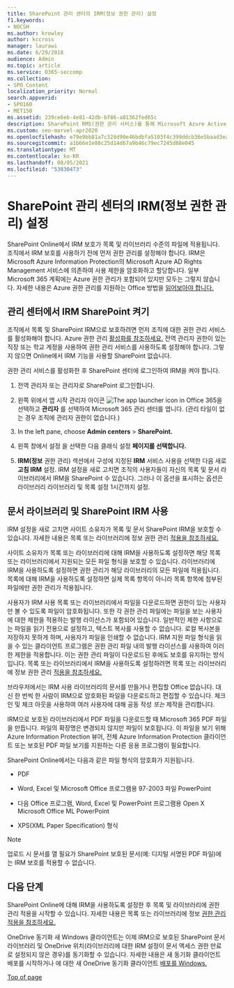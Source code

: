 ```yaml
---
title: SharePoint 관리 센터의 IRM(정보 권한 관리) 설정
f1.keywords:
- NOCSH
ms.author: krowley
author: kccross
manager: laurawi
ms.date: 6/29/2018
audience: Admin
ms.topic: article
ms.service: O365-seccomp
ms.collection:
- SPO_Content
localization_priority: Normal
search.appverid:
- SPO160
- MET150
ms.assetid: 239ce6eb-4e81-42db-bf86-a01362fed65c
description: SharePoint RMS(권한 관리 서비스)를 통해 Microsoft Azure Active Directory 온라인 IRM을 사용하여 SharePoint 라이브러리를 보호하는 방법을 알아보습니다.
ms.custom: seo-marvel-apr2020
ms.openlocfilehash: e79e9bb81a7c328d90e46bdbfa5103f4c399ddcb36e5baad3eab20c140a114df
ms.sourcegitcommit: a1b66e1e80c25d14d67a9b46c79ec7245d88e045
ms.translationtype: MT
ms.contentlocale: ko-KR
ms.lasthandoff: 08/05/2021
ms.locfileid: "53830473"
---
```

# <a name="set-up-information-rights-management-irm-in-sharepoint-admin-center"></a>SharePoint 관리 센터의 IRM(정보 권한 관리) 설정

SharePoint Online에서 IRM 보호가 목록 및 라이브러리 수준의 파일에 적용됩니다. 조직에서 IRM 보호를 사용하기 전에 먼저 권한 관리를 설정해야 합니다. IRM은 Microsoft Azure Information Protection의 Microsoft Azure AD Rights Management 서비스에 의존하여 사용 제한을 암호화하고 할당합니다. 일부 Microsoft 365 계획에는 Azure 권한 관리가 포함되어 있지만 모두는 그렇지 않습니다. 자세한 내용은 Azure 권한 관리를 지원하는 Office 방법을 [읽어보아야 합니다.](/azure/information-protection/understand-explore/office-apps-services-support)
  
## <a name="turn-on-irm-service-using-sharepoint-admin-center"></a>관리 센터에서 IRM SharePoint 켜기

조직에서 목록 및 SharePoint IRM으로 보호하려면 먼저 조직에 대한 권한 관리 서비스를 활성화해야 합니다. Azure 권한 관리 [활성화를 참조하세요.](/information-protection/deploy-use/activate-service) 전역 관리자 권한이 있는 직장 또는 학교 계정을 사용하여 권한 관리 서비스를 사용하도록 설정해야 합니다. 그렇지 않으면 Online에서 IRM 기능을 사용할 SharePoint 없습니다.
  
권한 관리 서비스를 활성화한 후 SharePoint 센터에 로그인하여 IRM을 켜야 합니다.
  
1. 전역 관리자 또는 관리자로 SharePoint 로그인합니다.
    
2. 왼쪽 위에서 앱 시작 관리자 아이콘 ![The app launcher icon in Office 365](../media/e5aee650-c566-4100-aaad-4cc2355d909f.png)을 선택하고 **관리자** 를 선택하여 Microsoft 365 관리 센터를 엽니다. (관리 타일이 없는 경우 조직에 관리자 권한이 없습니다.) 
    
3. In the left pane, choose **Admin centers** \> **SharePoint.**
    
4. 왼쪽 창에서 설정 을 선택한 다음 클래식 설정 **페이지를 선택합니다.**
    
5. **IRM(정보** 권한 관리) 섹션에서 구성에 지정된 **IRM** 서비스 사용을 선택한 다음 새로 **고침 IRM** 설정. IRM 설정을 새로 고치면 조직의 사용자들이 자신의 목록 및 문서 라이브러리에서 IRM을 SharePoint 수 있습니다. 그러나 이 옵션을 표시하는 옵션은 라이브러리 라이브러리 및 목록 설정 1시간까지 설정.
    
## <a name="irm-enable-sharepoint-document-libraries-and-lists"></a>문서 라이브러리 및 SharePoint IRM 사용
<a name="__toc220831191"> </a>

IRM 설정을 새로 고치면 사이트 소유자가 목록 및 문서 SharePoint IRM을 보호할 수 있습니다. 자세한 내용은 목록 또는 라이브러리에 정보 권한 관리 [적용을 참조하세요.](apply-irm-to-a-list-or-library.md)
  
사이트 소유자가 목록 또는 라이브러리에 대해 IRM을 사용하도록 설정하면 해당 목록 또는 라이브러리에서 지원되는 모든 파일 형식을 보호할 수 있습니다. 라이브러리에 IRM을 사용하도록 설정하면 권한 관리가 해당 라이브러리의 모든 파일에 적용됩니다. 목록에 대해 IRM을 사용하도록 설정하면 실제 목록 항목이 아니라 목록 항목에 첨부된 파일에만 권한 관리가 적용됩니다.
  
사용자가 IRM 사용 목록 또는 라이브러리에서 파일을 다운로드하면 권한이 있는 사용자만 볼 수 있도록 파일이 암호화됩니다. 또한 각 권한 관리 파일에는 파일을 보는 사용자에 대한 제한을 적용하는 발행 라이선스가 포함되어 있습니다. 일반적인 제한 사항으로는 파일을 읽기 전용으로 설정하고, 텍스트 복사를 사용할 수 없습니다. 로컬 복사본을 저장하지 못하게 하며, 사용자가 파일을 인쇄할 수 없습니다. IRM 지원 파일 형식을 읽을 수 있는 클라이언트 프로그램은 권한 관리 파일 내의 발행 라이선스를 사용하여 이러한 제한을 적용합니다. 이는 권한 관리 파일이 다운로드된 후에도 보호를 유지하는 방식입니다. 목록 또는 라이브러리에서 IRM을 사용하도록 설정하려면 목록 또는 라이브러리에 정보 권한 관리 [적용을 참조하세요.](apply-irm-to-a-list-or-library.md)
  
브라우저에서는 IRM 사용 라이브러리의 문서를 만들거나 편집할 Office 없습니다. 대신 한 번씩 한 사람이 IRM으로 암호화된 파일을 다운로드하고 편집할 수 있습니다. 체크 인 및 체크 아웃을 사용하여 여러 사용자에 대해 공동 작성  *또는*  제작을 관리합니다. 
  
IRM으로 보호된 라이브러리에서 PDF 파일을 다운로드할 때 Microsoft 365 PDF 파일을 만듭니다. 파일의 확장명은 변경되지 않지만 파일이 보호됩니다. 이 파일을 보기 위해 Azure Information Protection 뷰어, 전체 Azure Information Protection 클라이언트 또는 보호된 PDF 파일 보기를 지원하는 다른 응용 프로그램이 필요합니다. 
  
SharePoint Online에서는 다음과 같은 파일 형식의 암호화가 지원됩니다.
  
- PDF
    
- Word, Excel 및 Microsoft Office 프로그램용 97-2003 파일 PowerPoint
    
- 다음 Office 프로그램, Word, Excel 및 PowerPoint 프로그램용 Open X Microsoft Office ML PowerPoint
    
- XPS(XML Paper Specification) 형식
 
> [!NOTE]
> 업로드 시 문서를 열 필요가 SharePoint 보호된 문서(예: 디지털 서명된 PDF 파일)에는 IRM 보호를 적용할 수 없습니다. 

## <a name="next-steps"></a>다음 단계
<a name="__toc220831191"> </a>

SharePoint Online에 대해 IRM을 사용하도록 설정한 후 목록 및 라이브러리에 권한 관리 적용을 시작할 수 있습니다. 자세한 내용은 목록 또는 라이브러리에 정보 [권한 관리 적용을 참조하세요.](apply-irm-to-a-list-or-library.md)
  
OneDrive 동기화 새 Windows 클라이언트는 이제 IRM으로 보호된 SharePoint 문서 라이브러리 및 OneDrive 위치(라이브러리에 대한 IRM 설정이 문서 액세스 권한 만료로 설정되지 않은 경우)를 동기화할 수 있습니다. 자세한 내용은 새 동기화 클라이언트 배포를 시작하거나 에 대한 새 OneDrive 동기화 클라이언트 [배포를 Windows.](/onedrive/deploy-on-windows)
  
[Top of page](set-up-irm-in-sp-admin-center.md)